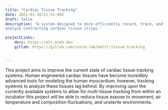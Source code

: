 ```yaml
---
title: "Cardiac Tissue Tracking"
date: 2021-01-16T21:51:40Z
draft: false
description: "A system designed to more efficiently record, track, and
analyze contracting cardiac tissue strips."

projectLinks: 
    docs: https://mtt.mrph.dev
    gitlab: https://gitlab.com/costa-lab/multi-tissue-tracking


---
```



This project aims to improve the current state of cardiac tissue
tracking systems. Human engineered cardiac tissues have become
incredibly advanced tools for modeling the human myocardium, however,
tracking systems to analyze these tissues lag behind. By improving upon the
currently available systems to allow for multi-tissue tracking
from within an incubator this project will be able to reduce tissue
expose to movement, air temperature and composition fluctuations, and
unsterile environments. 